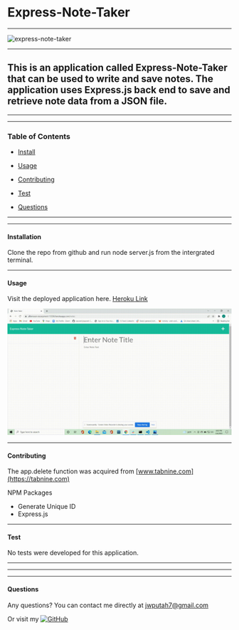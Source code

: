 # Express-Note-Taker

--------

![express-note-taker](https://user-images.githubusercontent.com/94497268/156960275-9cb59778-61e7-4ef6-bc5e-460ca3c9acf9.png)


--------

## This is an application called Express-Note-Taker that can be used to write and save notes. The application uses Express.js back end to save and retrieve note data from a JSON file.

****
****

### Table of Contents
* [Install](#installation)
* [Usage](#usage)
* [Contributing](#contributing)
* [Test](#test)

* [Questions](#questions)

****
****

#### Installation
Clone the repo from github and run node server.js from the intergrated terminal.

----

#### Usage
Visit the deployed application here. [Heroku Link](https://afternoon-escarpment-13336.herokuapp.com/)

![note-taker-video](./Develop/public/assets/images/note-taker-video.gif)

----

#### Contributing
The app.delete function was acquired from [www.tabnine.com](https://tabnine.com)

NPM Packages
* Generate Unique ID
* Express.js

----

#### Test
No tests were developed for this application.

----



****
****

#### Questions
Any questions? You can contact me directly at jwputah7@gmail.com

Or visit my [![GitHub](https://badgen.net/badge/icon/github?icon=github&label)](https://github.com/jwputah)
